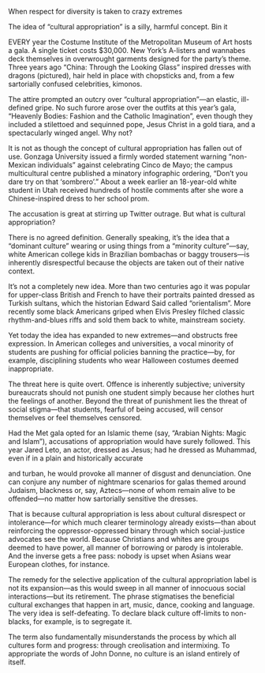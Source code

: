 When respect for diversity is taken to crazy extremes

The idea of “cultural appropriation” is a silly, harmful concept. Bin it

EVERY year the Costume Institute of the Metropolitan Museum of Art hosts a gala. A single ticket costs $30,000. New York’s A-listers and wannabes deck themselves in overwrought garments designed for the party’s theme. Three years ago “China: Through the Looking Glass” inspired dresses with dragons (pictured), hair held in place with chopsticks and, from a few sartorially confused celebrities, kimonos.

The attire prompted an outcry over “cultural appropriation”—an elastic, ill-defined gripe. No such furore arose over the outfits at this year’s gala, “Heavenly Bodies: Fashion and the Catholic Imagination”, even though they included a stilettoed and sequinned pope, Jesus Christ in a gold tiara, and a spectacularly winged angel. Why not?

It is not as though the concept of cultural appropriation has fallen out of use. Gonzaga University issued a firmly worded statement warning “non-Mexican individuals” against celebrating Cinco de Mayo; the campus multicultural centre published a minatory infographic ordering, “Don’t you dare try on that ‘sombrero’.” About a week earlier an 18-year-old white student in Utah received hundreds of hostile comments after she wore a Chinese-inspired dress to her school prom.

The accusation is great at stirring up Twitter outrage. But what is cultural appropriation?

There is no agreed definition. Generally speaking, it’s the idea that a “dominant culture” wearing or using things from a “minority culture”—say, white American college kids in Brazilian bombachas or baggy trousers—is inherently disrespectful because the objects are taken out of their native context. 

It’s not a completely new idea. More than two centuries ago it was popular for upper-class British and French to have their portraits painted dressed as Turkish sultans, which the historian Edward Said called “orientalism”. More recently some black Americans griped when Elvis Presley filched classic rhythm-and-blues riffs and sold them back to white, mainstream society.

Yet today the idea has expanded to new extremes—and obstructs free expression. In American colleges and universities, a vocal minority of students are pushing for official policies banning the practice—by, for example, disciplining students who wear Halloween costumes deemed inappropriate.

The threat here is quite overt. Offence is inherently subjective; university bureaucrats should not punish one student simply because her clothes hurt the feelings of another. Beyond the threat of punishment lies the threat of social stigma—that students, fearful of being accused, will censor themselves or feel themselves censored.

Had the Met gala opted for an Islamic theme (say, “Arabian Nights: Magic and Islam”), accusations of appropriation would have surely followed. This year Jared Leto, an actor, dressed as Jesus; had he dressed as Muhammad, even if in a plain and historically accurate 

 and turban, he would provoke all manner of disgust and denunciation. One can conjure any number of nightmare scenarios for galas themed around Judaism, blackness or, say, Aztecs—none of whom remain alive to be offended—no matter how sartorially sensitive the dresses.

That is because cultural appropriation is less about cultural disrespect or intolerance—for which much clearer terminology already exists—than about reinforcing the oppressor-oppressed binary through which social-justice advocates see the world. Because Christians and whites are groups deemed to have power, all manner of borrowing or parody is intolerable. And the inverse gets a free pass: nobody is upset when Asians wear European clothes, for instance.

The remedy for the selective application of the cultural appropriation label is not its expansion—as this would sweep in all manner of innocuous social interactions—but its retirement. The phrase stigmatises the beneficial cultural exchanges that happen in art, music, dance, cooking and language. The very idea is self-defeating. To declare black culture off-limits to non-blacks, for example, is to segregate it.

The term also fundamentally misunderstands the process by which all cultures form and progress: through creolisation and intermixing. To appropriate the words of John Donne, no culture is an island entirely of itself.